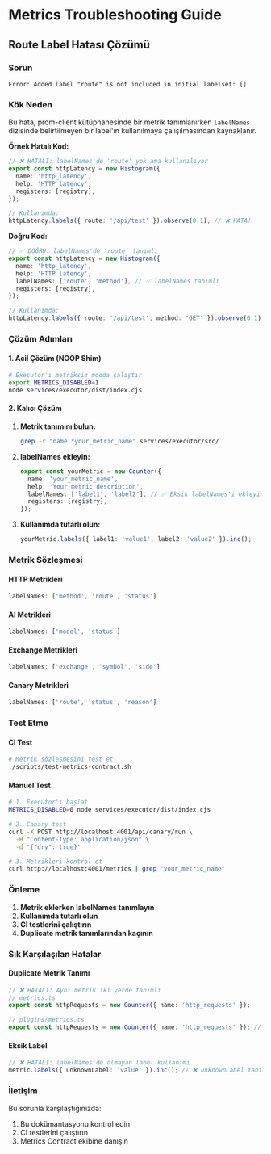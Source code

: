 # Metrics Troubleshooting Guide

## Route Label Hatası Çözümü

### Sorun
```
Error: Added label "route" is not included in initial labelset: []
```

### Kök Neden
Bu hata, prom-client kütüphanesinde bir metrik tanımlanırken `labelNames` dizisinde belirtilmeyen bir label'ın kullanılmaya çalışılmasından kaynaklanır.

**Örnek Hatalı Kod:**
```typescript
// ❌ HATALI: labelNames'de 'route' yok ama kullanılıyor
export const httpLatency = new Histogram({
  name: 'http_latency',
  help: 'HTTP latency',
  registers: [registry],
});

// Kullanımda:
httpLatency.labels({ route: '/api/test' }).observe(0.1); // ❌ HATA!
```

**Doğru Kod:**
```typescript
// ✅ DOĞRU: labelNames'de 'route' tanımlı
export const httpLatency = new Histogram({
  name: 'http_latency',
  help: 'HTTP latency',
  labelNames: ['route', 'method'], // ✅ labelNames tanımlı
  registers: [registry],
});

// Kullanımda:
httpLatency.labels({ route: '/api/test', method: 'GET' }).observe(0.1); // ✅ OK
```

### Çözüm Adımları

#### 1. Acil Çözüm (NOOP Shim)
```bash
# Executor'ı metriksiz modda çalıştır
export METRICS_DISABLED=1
node services/executor/dist/index.cjs
```

#### 2. Kalıcı Çözüm
1. **Metrik tanımını bulun:**
   ```bash
   grep -r "name.*your_metric_name" services/executor/src/
   ```

2. **labelNames ekleyin:**
   ```typescript
   export const yourMetric = new Counter({
     name: 'your_metric_name',
     help: 'Your metric description',
     labelNames: ['label1', 'label2'], // ✅ Eksik labelNames'i ekleyin
     registers: [registry],
   });
   ```

3. **Kullanımda tutarlı olun:**
   ```typescript
   yourMetric.labels({ label1: 'value1', label2: 'value2' }).inc();
   ```

### Metrik Sözleşmesi

#### HTTP Metrikleri
```typescript
labelNames: ['method', 'route', 'status']
```

#### AI Metrikleri
```typescript
labelNames: ['model', 'status']
```

#### Exchange Metrikleri
```typescript
labelNames: ['exchange', 'symbol', 'side']
```

#### Canary Metrikleri
```typescript
labelNames: ['route', 'status', 'reason']
```

### Test Etme

#### CI Test
```bash
# Metrik sözleşmesini test et
./scripts/test-metrics-contract.sh
```

#### Manuel Test
```bash
# 1. Executor'ı başlat
METRICS_DISABLED=0 node services/executor/dist/index.cjs

# 2. Canary test
curl -X POST http://localhost:4001/api/canary/run \
  -H "Content-Type: application/json" \
  -d '{"dry": true}'

# 3. Metrikleri kontrol et
curl http://localhost:4001/metrics | grep "your_metric_name"
```

### Önleme

1. **Metrik eklerken labelNames tanımlayın**
2. **Kullanımda tutarlı olun**
3. **CI testlerini çalıştırın**
4. **Duplicate metrik tanımlarından kaçının**

### Sık Karşılaşılan Hatalar

#### Duplicate Metrik Tanımı
```typescript
// ❌ HATALI: Aynı metrik iki yerde tanımlı
// metrics.ts
export const httpRequests = new Counter({ name: 'http_requests' });

// plugins/metrics.ts  
export const httpRequests = new Counter({ name: 'http_requests' }); // ❌ DUPLICATE!
```

#### Eksik Label
```typescript
// ❌ HATALI: labelNames'de olmayan label kullanımı
metric.labels({ unknownLabel: 'value' }).inc(); // ❌ unknownLabel tanımlı değil!
```

### İletişim
Bu sorunla karşılaştığınızda:
1. Bu dokümantasyonu kontrol edin
2. CI testlerini çalıştırın
3. Metrics Contract ekibine danışın

